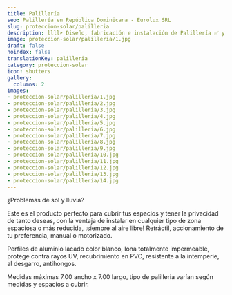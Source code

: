 ```yaml
---
title: Palillería
seo: Palillería en República Dominicana - Eurolux SRL
slug: proteccion-solar/palilleria
description: llll➤ Diseño, fabricación e instalación de Palillería ✅ y todo tipo de envolvente y fachada ligera para su proyecto.
image: proteccion-solar/palilleria/1.jpg
draft: false
noindex: false
translationKey: palilleria
category: proteccion-solar
icon: shutters
gallery:
  columns: 2
images:
- proteccion-solar/palilleria/1.jpg
- proteccion-solar/palilleria/2.jpg
- proteccion-solar/palilleria/3.jpg
- proteccion-solar/palilleria/4.jpg
- proteccion-solar/palilleria/5.jpg
- proteccion-solar/palilleria/6.jpg
- proteccion-solar/palilleria/7.jpg
- proteccion-solar/palilleria/8.jpg
- proteccion-solar/palilleria/9.jpg
- proteccion-solar/palilleria/10.jpg
- proteccion-solar/palilleria/11.jpg
- proteccion-solar/palilleria/12.jpg
- proteccion-solar/palilleria/13.jpg
- proteccion-solar/palilleria/14.jpg
---
```

¿Problemas de sol y lluvia?

Este es el producto perfecto para cubrir tus espacios y tener la privacidad de tanto deseas, con la ventaja de instalar en cualquier tipo de zona espaciosa o más reducida, ¡siempre al aire libre! Retráctil, accionamiento de tu preferencia, manual o motorizado.

Perfiles de aluminio lacado color blanco, lona totalmente impermeable, protege contra rayos UV, recubrimiento en PVC, resistente a la intemperie, al desgarro, antihongos.

Medidas máximas 7.00 ancho x 7.00 largo, tipo de palilleria varían según medidas y espacios a cubrir.
